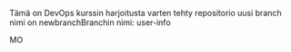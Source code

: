 Tämä on DevOps kurssin harjoitusta varten tehty repositorio
uusi branch nimi on newbranchBranchin nimi: user-info

MO